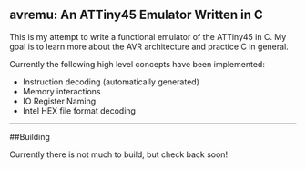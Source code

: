 ## avremu: An ATTiny45 Emulator Written in C

This is my attempt to write a functional emulator of the ATTiny45 in C. My goal is to learn more about the AVR architecture and practice C in general. 

Currently the following high level concepts have been implemented:

* Instruction decoding (automatically generated)
* Memory interactions
* IO Register Naming
* Intel HEX file format decoding

-----

##Building

Currently there is not much to build, but check back soon!
